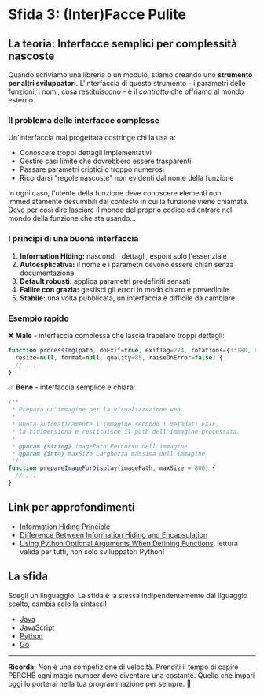 # Sfida 3: (Inter)Facce Pulite

## La teoria: Interfacce semplici per complessità nascoste

Quando scriviamo una libreria o un modulo, stiamo creando uno **strumento per altri sviluppatori**. L'interfaccia di questo strumento - i parametri delle funzioni, i nomi, cosa restituiscono - è il *contratto* che offriamo al mondo esterno.

### Il problema delle interfacce complesse

Un'interfaccia mal progettata costringe chi la usa a:
- Conoscere troppi dettagli implementativi
- Gestire casi limite che dovrebbero essere trasparenti
- Passare parametri criptici o troppo numerosi
- Ricordarsi "regole nascoste" non evidenti dal nome della funzione

In ogni caso, l'utente della funzione deve conoscere elementi non immediatamente desumibili dal contesto in cui la funzione viene chiamata.  
Deve per così dire lasciare il mondo del proprio codice ed entrare nel mondo della funzione che sta usando...

### I principi di una buona interfaccia

1. **Information Hiding:** nascondi i dettagli, esponi solo l'essenziale
2. **Autoesplicativa:** il nome e i parametri devono essere chiari senza documentazione
3. **Default robusti:** applica parametri predefiniti sensati
4. **Fallire con grazia:** gestisci gli errori in modo chiaro e prevedibile
5. **Stabile:** una volta pubblicata, un'interfaccia è difficile da cambiare

### Esempio rapido

❌ **Male** - interfaccia complessa che lascia trapelare troppi dettagli:
```javascript
function processImg(path, doExif=true, exifTag=274, rotations={3:180, 6:270, 8:90}, 
  resize=null, format=null, quality=85, raiseOnError=false) {
  // ...
}
```

✅ **Bene** - interfaccia semplice e chiara:
```javascript
/**
 * Prepara un'immagine per la visualizzazione web.
 *
 * Ruota automaticamente l'immagine secondo i metadati EXIF,
 * la ridimensiona e restituisce il path dell'immagine processata.
 * 
 * @param {string} imagePath Percorso dell'immagine
 * @param {int=} maxSize Larghezza massima dell'immagine
 */
function prepareImageForDisplay(imagePath, maxSize = 800) {
  // ...
}
```

## Link per approfondimenti

- [Information Hiding Principle](https://en.wikipedia.org/wiki/Information_hiding)
- [Difference Between Information Hiding and Encapsulation](https://www.baeldung.com/java-information-hiding-vs-encapsulation)
- [Using Python Optional Arguments When Defining Functions](https://realpython.com/python-optional-arguments/), lettura valida per tutti, non solo sviluppatori Python!

## La sfida

Scegli un linguaggio. La sfida è la stessa indipendentemente dal liguaggio scelto, cambia solo la sintassi!

* [Java](./java)
* [JavaScript](./javascript)
* [Python](./python)
* [Go](./go)

---

**Ricorda:** Non è una competizione di velocità. Prenditi il tempo di capire PERCHÉ ogni magic number deve diventare una costante. Quello che impari oggi lo porterai nella tua programmazione per sempre. 🚀